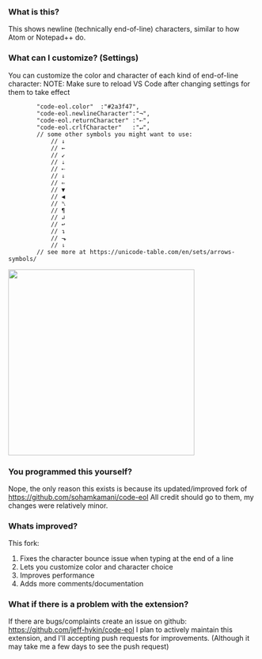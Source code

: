 ### What is this?
This shows newline (technically end-of-line) characters, similar to how Atom or Notepad++ do.

### What can I customize? (Settings)
You can customize the color and character of each kind of end-of-line character:
NOTE: Make sure to reload VS Code after changing settings for them to take effect
```
        "code-eol.color"  :"#2a3f47",
        "code-eol.newlineCharacter":"¬",
        "code-eol.returnCharacter" :"⇠",
        "code-eol.crlfCharacter"   :"↵",
        // some other symbols you might want to use:
            // ↓
            // ←
            // ↙
            // ⇣
            // ⇠
            // ⇓
            // ⇐
            // ▼
            // ◀
            // ␤
            // ¶
            // ↲
            // ↩
            // ↴
            // ⬎
            // ⇂
        // see more at https://unicode-table.com/en/sets/arrows-symbols/
```
<img width="376" src="https://github.com/jeff-hykin/code-eol/blob/master/Screen Shot 2018-05-07 at 11.41.35 PM.png">


### You programmed this yourself?
Nope, the only reason this exists is because its updated/improved fork of https://github.com/sohamkamani/code-eol
All credit should go to them, my changes were relatively minor.

### Whats improved?
This fork:
1. Fixes the character bounce issue when typing at the end of a line
2. Lets you customize color and character choice
3. Improves performance
4. Adds more comments/documentation

### What if there is a problem with the extension?
If there are bugs/complaints create an issue on github: https://github.com/jeff-hykin/code-eol
I plan to actively maintain this extension, and I'll accepting push requests for improvements. (Although it may take me a few days to see the push request)


